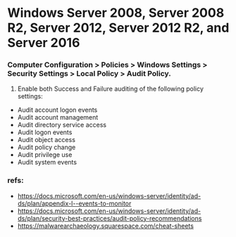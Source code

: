 # Windows Server 2008, Server 2008 R2, Server 2012, Server 2012 R2, and Server 2016
### Computer Configuration > Policies > Windows Settings > Security Settings > Local Policy > Audit Policy.
1. Enable both Success and Failure auditing of the following policy settings:
- Audit account logon events
- Audit account management
- Audit directory service access
- Audit logon events
- Audit object access
- Audit policy change
- Audit privilege use
- Audit system events


### refs:
- https://docs.microsoft.com/en-us/windows-server/identity/ad-ds/plan/appendix-l--events-to-monitor
- https://docs.microsoft.com/en-us/windows-server/identity/ad-ds/plan/security-best-practices/audit-policy-recommendations
- https://malwarearchaeology.squarespace.com/cheat-sheets
